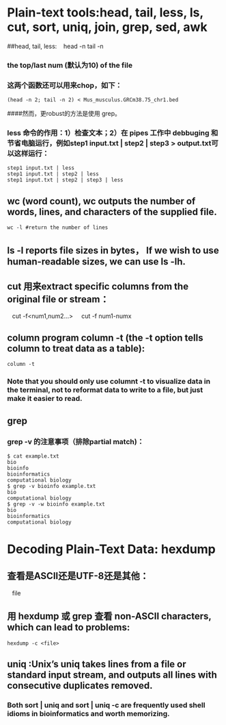 # Plain-text tools:head, tail, less, ls, cut, sort, uniq, join, grep, sed, awk

##head, tail, less:
    head -n <number> <file>
    tail -n <number> <file>
### the top/last num (默认为10) of the file

### 这两个函数还可以用来chop，如下：

    (head -n 2; tail -n 2) < Mus_musculus.GRCm38.75_chr1.bed
    
####然而，更robust的方法是使用 grep。

### less 命令的作用：1）检查文本；2）在 pipes 工作中 debbuging 和节省电脑运行，例如step1 input.txt | step2 | step3 > output.txt可以这样运行：

    step1 input.txt | less
    step1 input.txt | step2 | less
    step1 input.txt | step2 | step3 | less
    
## wc (word count), wc outputs the number of words, lines, and characters of the supplied file. 

    wc -l #return the number of lines

## ls -l reports file sizes in bytes， If we wish to use human-readable sizes, we can use ls -lh.

## cut 用来extract specific columns from the original file or stream：

    cut -f<num1,num2...>    
    cut -f num1-numx
    
## column program column -t (the -t option tells column to treat data as a table):

    column -t
    
### Note that you should only use columnt -t to visualize data in the terminal, not to reformat data to write to a file, but just make it easier to read.

## grep

### grep -v 的注意事项（排除partial match)：

    $ cat example.txt
    bio
    bioinfo
    bioinformatics
    computational biology
    $ grep -v bioinfo example.txt
    bio
    computational biology
    $ grep -v -w bioinfo example.txt
    bio
    bioinformatics
    computational biology
    
# Decoding Plain-Text Data: hexdump

## 查看是ASCII还是UTF-8还是其他：

    file <file>
    
## 用 hexdump 或 grep 查看 non-ASCII characters, which can lead to problems:

    hexdump -c <file>
    
## uniq :Unix’s uniq takes lines from a file or standard input stream, and outputs all lines with consecutive duplicates removed.    

### Both sort | uniq and sort | uniq -c are frequently used shell idioms in bioinformatics and worth memorizing.



    
   
   



    
